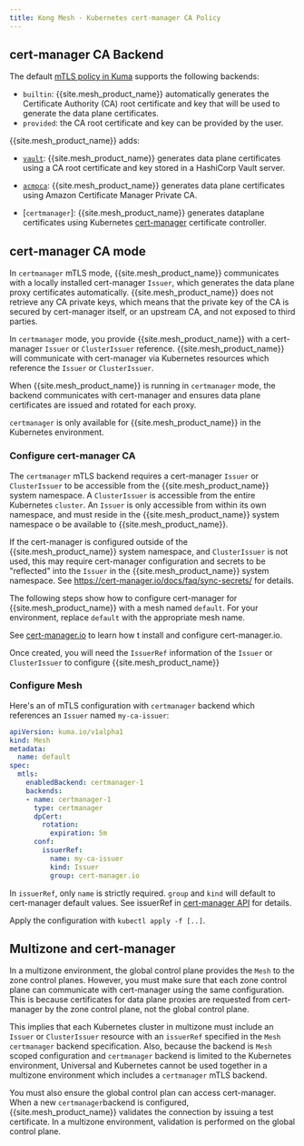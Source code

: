 ```yaml
---
title: Kong Mesh - Kubernetes cert-manager CA Policy
---
```


## cert-manager CA Backend

The default [mTLS policy in Kuma](https://kuma.io/docs/latest/policies/mutual-tls/)
supports the following backends:

* `builtin`: {{site.mesh_product_name}} automatically generates the Certificate
Authority (CA) root certificate and key that will be used to generate the data
plane certificates.
* `provided`: the CA root certificate and key can be provided by the user.

{{site.mesh_product_name}} adds:

* [`vault`](/mesh/{{page.kong_version}}/features/vault): {{site.mesh_product_name}} generates data plane certificates
using a CA root certificate and key stored in a HashiCorp Vault
server.

* [`acmpca`](/mesh/{{page.kong_version}}/features/acmpca): {{site.mesh_product_name}} generates data plane certificates
using Amazon Certificate Manager Private CA.

* [`certmanager`]: {{site.mesh_product_name}} generates dataplane certificates
using Kubernetes [cert-manager](https://cert-manager.io) certificate controller.

## cert-manager CA mode

In `certmanager` mTLS mode, {{site.mesh_product_name}} communicates with a locally installed cert-manager `Issuer`,
which generates the data plane proxy certificates automatically.
{{site.mesh_product_name}} does not retrieve any CA private keys,
which means that the private key of the CA is secured by cert-manager itself,
or an upstream CA,
and not exposed to third parties.

In `certmanager` mode, you provide {{site.mesh_product_name}} with a cert-manager `Issuer`
or `ClusterIssuer` reference. {{site.mesh_product_name}} will communicate with cert-manager
via Kubernetes resources which reference the `Issuer` or `ClusterIssuer`.

When {{site.mesh_product_name}} is running in `certmanager` mode, the backend communicates with cert-manager
and ensures data plane certificates are issued and rotated for each proxy.

`certmanager` is only available for {{site.mesh_product_name}} in the Kubernetes environment.

### Configure cert-manager CA

The `certmanager` mTLS backend requires a cert-manager `Issuer` or `ClusterIssuer` to be accessible
from the {{site.mesh_product_name}} system namespace.
A `ClusterIssuer` is accessible from the entire Kubernetes `cluster`.
An `Issuer` is only accessible from within its own namespace,
and must reside in the {{site.mesh_product_name}} system namespace
o be available to {{site.mesh_product_name}}.

If the cert-manager is configured outside of the {{site.mesh_product_name}} system namespace,
and `ClusterIssuer` is not used,
this may require cert-manager configuration and secrets to be "reflected" into the `Issuer`
in the {{site.mesh_product_name}} system namespace. See https://cert-manager.io/docs/faq/sync-secrets/ for details.

The following steps show how to configure cert-manager for {{site.mesh_product_name}} with
a mesh named `default`. For your environment, replace `default` with the appropriate mesh name.

See [cert-manager.io](https://cert-manager.io) to learn how t
install and configure cert-manager.io.

Once created, you will need the `IssuerRef` information of the `Issuer` or `ClusterIssuer`
to configure {{site.mesh_product_name}}

### Configure Mesh

Here's an of mTLS configuration with `certmanager` backend
which references an `Issuer` named `my-ca-issuer`:

```yaml
apiVersion: kuma.io/v1alpha1
kind: Mesh
metadata:
  name: default
spec:
  mtls:
    enabledBackend: certmanager-1
    backends:
    - name: certmanager-1
      type: certmanager
      dpCert:
        rotation:
          expiration: 5m
      conf:
        issuerRef:
          name: my-ca-issuer
          kind: Issuer
          group: cert-manager.io
```

In `issuerRef`, only `name` is strictly required.
`group` and `kind` will default to cert-manager default values. See issuerRef in [cert-manager API](https://cert-manager.io/docs/reference/api-docs/#cert-manager.io/v1.CertificateRequestSpec) for details.

Apply the configuration with `kubectl apply -f [..]`.

## Multizone and cert-manager

In a multizone environment, the global control plane provides the `Mesh` to the zone control planes. However, you must make sure that each zone control plane can communicate with cert-manager using the same configuration.
This is because certificates for data plane proxies are requested from cert-manager by the zone control plane, not the global control plane.

This implies that each Kubernetes cluster in multizone must include an `Issuer` or `ClusterIssuer`
resource with an `issuerRef`  specified in the `Mesh` `certmanager` backend specification.
Also, because the backend is `Mesh` scoped configuration and `certmanager` backend is limited to the Kubernetes environment,
Universal and Kubernetes cannot be used together in a multizone environment which includes a `certmanager` mTLS backend.

You must also ensure the global control plan can access cert-manager.
When a new `certmanager`backend is configured, {{site.mesh_product_name}} validates the connection by issuing a test certificate.
In a multizone environment, validation is performed on the global control plane.
